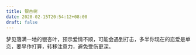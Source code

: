 ```yaml
---
title: 银杏树
date: 2020-02-15T20:54:12+08:00
draft: false
---
```


梦见落满一地的银杏叶，预示爱情不顺，可能会遇到打击，多半你现在的恋爱是单恋，要早作打算，转移注意力，避免受伤更深。